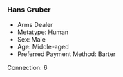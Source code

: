 ### Hans Gruber
- Arms Dealer
- Metatype: Human
- Sex: Male
- Age: Middle-aged
- Preferred Payment Method: Barter

Connection: 6
